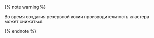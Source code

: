 {% note warning %}

Во время создания резервной копии производительность кластера может снижаться.

{% endnote %}
